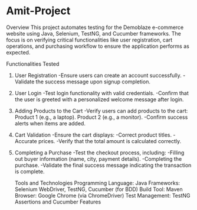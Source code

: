 # Amit-Project
Overview
This project automates testing for the Demoblaze e-commerce website using Java, Selenium, TestNG, and Cucumber frameworks. The focus is on verifying critical functionalities like user registration, cart operations, and purchasing workflow to ensure the application performs as expected.

Functionalities Tested
1. User Registration
  -Ensure users can create an account successfully.
  -Validate the success message upon signup completion.
3. User Login
  -Test login functionality with valid credentials.
  -Confirm that the user is greeted with a personalized welcome message after login.
4. Adding Products to the Cart
  -Verify users can add products to the cart:
     Product 1 (e.g., a laptop).
     Product 2 (e.g., a monitor).
  -Confirm success alerts when items are added.
5. Cart Validation
  -Ensure the cart displays:
  -Correct product titles.
  -Accurate prices.
  -Verify that the total amount is calculated correctly.
6. Completing a Purchase
  -Test the checkout process, including:
  -Filling out buyer information (name, city, payment details).
  -Completing the purchase.
  -Validate the final success message indicating the transaction is complete.


   Tools and Technologies
Programming Language: Java
Frameworks: Selenium WebDriver, TestNG, Cucumber (for BDD)
Build Tool: Maven
Browser: Google Chrome (via ChromeDriver)
Test Management: TestNG Assertions and Cucumber Features
